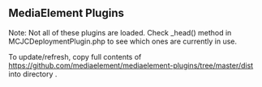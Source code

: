 ## MediaElement Plugins

Note: Not all of these plugins are loaded. Check _head() method in MCJCDeploymentPlugin.php to see which ones are currently in use.

To update/refresh, copy full contents of https://github.com/mediaelement/mediaelement-plugins/tree/master/dist into directory
.